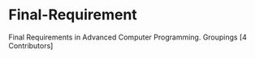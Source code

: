 # Final-Requirement
Final Requirements in Advanced Computer Programming. Groupings [4 Contributors]
